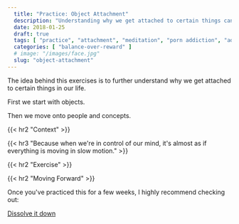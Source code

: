 ```yaml
---
  title: "Practice: Object Attachment"
  description: "Understanding why we get attached to certain things can help us better understand what our brain does when we get attached."
  date: 2018-01-25
  draft: true
  tags: [ "practice", "attachment", "meditation", "porn addiction", "addiction", "awareness", "awareness exercises", "perspective", "nofap", "neverfap", "neverfap deluxe" ]
  categories: [ "balance-over-reward" ]
  # image: "/images/face.jpg"
  slug: "object-attachment"
---
```


The idea behind this exercises is to further understand why we get attached to certain things in our life.

First we start with objects. 

Then we move onto people and concepts. 




{{< hr2 "Context" >}}


{{< hr3 "Because when we're in control of our mind, it's almost as if everything is moving in slow motion." >}}


{{< hr2 "Exercise" >}}


{{< hr2 "Moving Forward" >}}

Once you've practiced this for a few weeks, I highly recommend checking out: 

<a class="link" href="/articles/dissolve-it-down">Dissolve it down</a>

<!-- 
{{< hr2 "Additional Resources" >}}  -->

<!-- maybe link to other  -->

